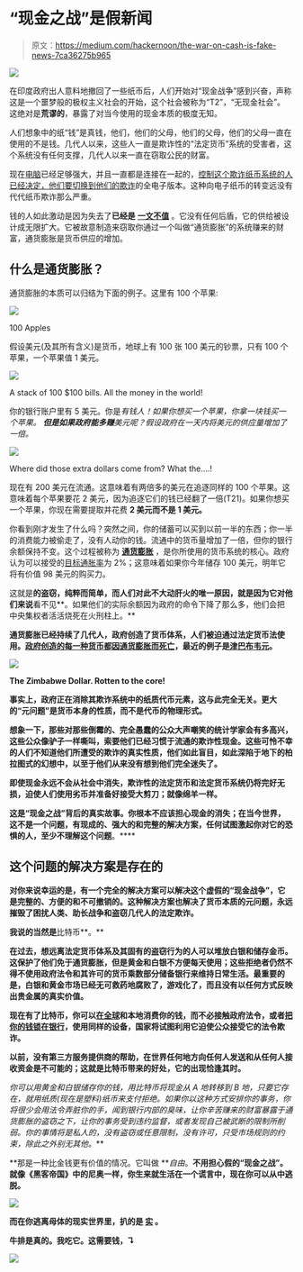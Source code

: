 # “现金之战”是假新闻

> 原文：<https://medium.com/hackernoon/the-war-on-cash-is-fake-news-7ca36275b965>

![](img/3d86c5cad3a9b5cb495a55bbc0e6519d.png)

在印度政府出人意料地撤回了一些纸币后，人们开始对“现金战争”感到兴奋，声称这是一个噩梦般的极权主义社会的开始，这个社会被称为“T2”，“无现金社会”。这绝对是**荒谬的**，暴露了对当今使用的现金本质的极度无知。

人们想象中的纸“钱”是真钱，他们，他们的父母，他们的父母，他们的父母一直在使用的不是钱。几代人以来，这些人一直是欺诈性的“法定货币”系统的受害者，这个系统没有任何支撑，几代人以来一直在窃取公民的财富。

现在[电脑](https://www.google.com/search?q=iphone&lr=&safe=active&hl=en&source=lnms&tbm=isch&sa=X&ved=0ahUKEwjV49aZgIbRAhUKIcAKHerGC6wQ_AUICigD&biw=1021&bih=739)已经足够强大，并且一直都是连接在一起的，[控制这个欺诈纸币系统的人已经决定，他们要切换到他们的欺诈](http://www.globalresearch.ca/a-well-kept-open-secret-washington-is-behind-indias-brutal-demonetization-project/5566167)的全电子版本。这种向电子纸币的转变远没有代代纸币欺诈那么严重。

钱的人如此激动是因为失去了**已经是** [**一文不值**](http://constitution.org/tax/us-ic/schiff/moltz.pdf) 。它没有任何后盾，它的供给被设计成无限扩大。它被故意制造来窃取你通过一个叫做“通货膨胀”的系统赚来的财富，通货膨胀是货币供应的增加。

## 什么是通货膨胀？

通货膨胀的本质可以归结为下面的例子。这里有 100 个苹果:

![](img/ab62ae59b8b6459defd9c457eb6cfe17.png)

100 Apples

假设美元(及其所有含义)是货币，地球上有 100 张 100 美元的钞票，只有 100 个苹果，一个苹果值 1 美元。

![](img/a655edd8e3c18c73a7ac21b08c8e7977.png)

A stack of 100 $100 bills. All the money in the world!

你的银行账户里有 5 美元。你是*有钱人！*如果你想买一个苹果，你拿一块钱买一个苹果。 ***但是如果政府能多赚**美元呢？假设政府在一天内将美元的供应量增加了一倍。***

![](img/abf291beb2c95f2dbe74abb635fd4223.png)

Where did those extra dollars come from? What the….!

现在有 200 美元在流通。这意味着有两倍多的美元在追逐同样的 100 个苹果。这意味着每个苹果要花 2 美元，因为追逐它们的钱已经翻了一倍(T21)。如果你想买一个苹果，你现在需要提取并花费 **2 美元而不是 1 美元。**

你看到刚才发生了什么吗？突然之间，你的储蓄可以买到以前一半的东西；你一半的消费能力被偷走了，没有人动你的钱。流通中的货币量增加了一倍，但你的银行余额保持不变。这个过程被称为 [**通货膨胀**](https://voicesofliberty.com/2016/01/18/ron-paul-dont-be-misled-krugman-wrong-on-inflation/) ，是你所使用的货币系统的核心。政府认为可以接受的[目标通胀率](https://www.google.com/search#safe=active&hl=en&q=bank+of+england+target+inflation+rate)为 2%；这意味着如果你今年储存 100 美元，明年它将有价值 98 美元的购买力。

这就是[](http://www.forbes.com/sites/billflax/2011/03/03/you-call-it-inflation-i-call-it-theft/#24c8b4ba2ed4)**的盗窃，纯粹而简单，而人们对此不大动肝火的唯一原因，就是因为它对他们来说**看不见**。如果他们的实际余额因为政府的命令下降了那么多，他们会把中央集权者活活烧死在火刑柱上。**

**通货膨胀已经持续了几代人，政府创造了货币体系，人们被迫通过法定货币法使用。[政府创造的每一种货币都因通货膨胀而死亡](https://webcache.googleusercontent.com/search?q=cache:j9krUzwYozcJ:https://irdial.com/blogdial/%3Fp%3D2716+&cd=1&hl=en&ct=clnk&gl=us)，最近的例子是[津巴布韦元](https://en.wikipedia.org/wiki/Zimbabwean_dollar)。**

**![](img/086616fc81d03b78881624fe1a05c129.png)**

**The Zimbabwe Dollar. Rotten to the core!**

**事实上，政府正在消除其欺诈系统中的纸质代币元素，这与此完全无关。更大的“元问题”是货币本身的性质，而不是代币的物理形式。**

**想象一下，那些对那些倒霉的、完全愚蠢的公众大声嘲笑的统计学家会有多高兴，这些公众像驴子一样嘶叫，索要他们已经习惯于流通的欺诈性现金。这些可怜不幸的人们不知道他们所遭受的欺诈的真实性质，他们如此盲目，如此深陷于地下的柏拉图式的幻想中，以至于他们从来没有想到他们完全迷失了。**

**即使现金永远不会从社会中消失，欺诈性的法定货币和法定货币系统仍将完好无损，迫使人们使用劣币并准备好接受大剪刀；就像绵羊一样。**

**这是“现金之战”背后的真实故事。你根本不应该担心现金的消失；在当今世界，这不是一个问题，有现成的、强大的和完整的解决方案，任何试图激起你对它的恐惧的人，至少不理解这个问题**。****

## **这个问题的解决方案是存在的**

**对你来说幸运的是，有一个完全的解决方案可以解决这个虚假的“现金战争”，它是完整的、方便的和不可撤销的。这种解决方案也解决了货币本质的元问题，永远摧毁了困扰人类、助长战争和盗窃几代人的法定欺诈。**

**我说的当然是**比特币**。**

**在过去，想远离法定货币体系及其固有的盗窃行为的人可以堆放白银和储存金币。这保护了他们免于通货膨胀，但是黄金和白银不方便每天使用；这些拒绝者仍然不得不使用政府法令和其许可的货币乘数部分储备银行来维持日常生活。最重要的是，白银和黄金市场已经无可救药地腐败了，游戏化了，而且没有以任何方式反映出贵金属的真实价值。**

**现在有了比特币，你可以[在全球](https://purse.io/)和本地消费你的钱，而不必接触政府法令，或者[把你的钱锁在银行](https://www.google.com/search#safe=active&hl=en&q=money+in+banks+does+not+belong+to+you)，使用同样的设备，国家将试图利用它迫使公众接受它的法令欺诈。**

**以前，没有第三方服务提供商的帮助，在世界任何地方向任何人发送和从任何人接收资金是不可能的；这就是比特币带来的好处，它的出现恰逢其时。**

**你可以用黄金和白银储存你的钱，用比特币将现金从 A 地转移到 B 地，只要它存在，就用纸质(现在是塑料)纸币来支付拒绝。如果你以这种方式安排你的事务，你将很少会用法令弄脏你的手，闻到银行内部的臭味，让你辛苦赚来的财富暴露于通货膨胀的盗窃之下，让你的事务受到违约监督，或者发现自己被武断的限制所削弱。你的事情将是私人的，没有盗窃或任意限制，没有许可，只受市场规则的约束，除此之外别无其他*。***

**那是一种比金钱更有价值的情况。它叫做 ***自由*。**不用担心假的“现金之战”。就像《黑客帝国》中的尼奥一样，你生来就生活在一个谎言中，现在你可以从中逃脱。**

**![](img/b2f455d6b6bee83ce73a6ee34f6171c2.png)**

**而在你逃离母体的现实世界里，扒的是 [**实**](http://tangbro1.blogspot.com/2012/12/cut-12082012.html) 。**

**牛排是真的。我吃它。这需要钱，↴**

**![](img/91cc3f840e27dd17dc66f66c08c3a5c7.png)**